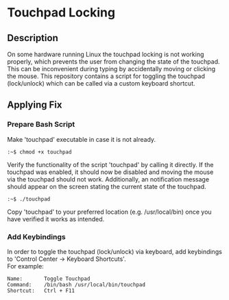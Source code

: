 # Touchpad Locking

## Description
On some hardware running Linux the touchpad locking is not working properly, which prevents the user from changing the state of the touchpad.
This can be inconvenient during typing by accidentally moving or clicking the mouse.
This repository contains a script for toggling the touchpad (lock/unlock) which can be called via a custom keyboard shortcut.

## Applying Fix

### Prepare Bash Script
Make 'touchpad' executable in case it is not already.

```
:~$ chmod +x touchpad
```

Verify the functionality of the script 'touchpad' by calling it directly.
If the touchpad was enabled, it should now be disabled and moving the mouse via the touchpad should not work.
Additionally, an notification message should appear on the screen stating the current state of the touchpad.

```
:~$ ./touchpad
```

Copy 'touchpad' to your preferred location (e.g. /usr/local/bin) once you have verified it works as intended.


### Add Keybindings
In order to toggle the touchpad (lock/unlock) via keyboard, add keybindings to 'Control Center -> Keyboard Shortcuts'.  
For example:

```
Name:		Toggle Touchpad
Command:	/bin/bash /usr/local/bin/touchpad
Shortcut:	Ctrl + F11
```
